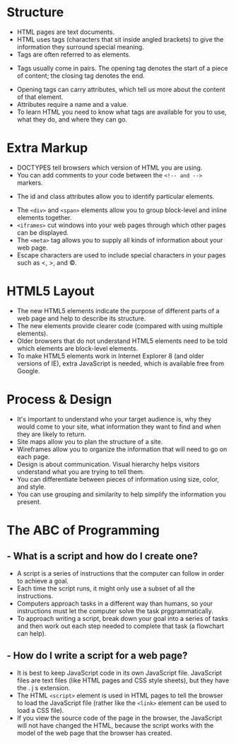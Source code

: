
# Structure

- HTML pages are text documents.
- HTML uses tags (characters that sit inside angled
brackets) to give the information they surround special
meaning.
- Tags are often referred to as elements.
+ Tags usually come in pairs. The opening tag denotes
the start of a piece of content; the closing tag denotes
the end.
- Opening tags can carry attributes, which tell us more
about the content of that element.
- Attributes require a name and a value.
- To learn HTML you need to know what tags are
available for you to use, what they do, and where they
can go.

# Extra Markup

- DOCTYPES tell browsers which version of HTML you
are using.
- You can add comments to your code between the
`<!-- and -->` markers.
* The id and class attributes allow you to identify
particular elements.
- The `<div>` and `<span>` elements allow you to group block-level and inline elements together.
- `<iframes>` cut windows into your web pages through which other pages can be displayed.
- The `<meta>` tag allows you to supply all kinds of information about your web page.
- Escape characters are used to include special
characters in your pages such as <, >, and ©.

# HTML5 Layout

- The new HTML5 elements indicate the purpose of
different parts of a web page and help to describe
its structure.
- The new elements provide clearer code (compared
with using multiple <div> elements).
- Older browsers that do not understand HTML5
elements need to be told which elements are
block-level elements.
- To make HTML5 elements work in Internet Explorer 8 (and older versions of IE), extra JavaScript is needed, which is available free from Google.

# Process & Design

- It's important to understand who your target audience is, why they would come to your site, what information they want to find and when they are likely to return.
- Site maps allow you to plan the structure of a site.
- Wireframes allow you to organize the information that will need to go on each page.
- Design is about communication. Visual hierarchy helps visitors understand what you are trying to tell them.
- You can differentiate between pieces of information using size, color, and style.
- You can use grouping and similarity to help simplify the information you present.


# The ABC of Programming

## - What is a script and how do I create one?
- A script is a series of instructions that the computer can follow in order to achieve a goal.
- Each time the script runs, it might only use a subset of all the instructions.
- Computers approach tasks in a different way than
humans, so your instructions must let the computer
solve the task prggrammatically.
- To approach writing a script, break down your goal into a series of tasks and then work out each step needed to complete that task (a flowchart can help). 

## - How do I write a script for a web page?
- It is best to keep JavaScript code in its own JavaScript file. JavaScript files are text files (like HTML pages and CSS style sheets), but they have the . j s extension.
- The HTML `<script>` element is used in HTML pages
to tell the browser to load the JavaScript file (rather like the `<link>` element can be used to load a CSS file).
- If you view the source code of the page in the browser, the JavaScript will not have changed the HTML, because the script works with the model of the web page that the browser has created. 